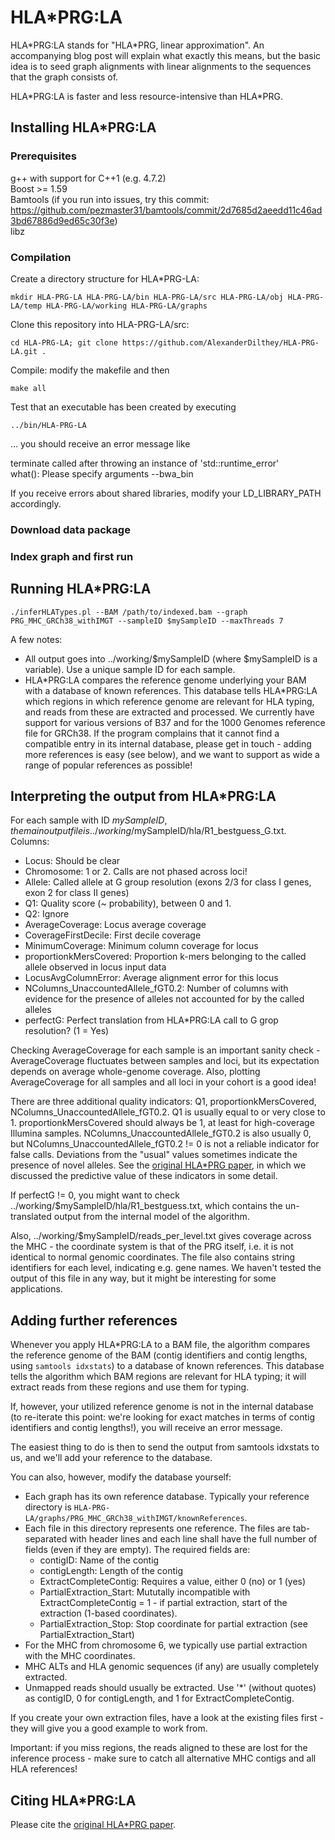 # HLA*PRG:LA

HLA\*PRG:LA stands for "HLA*PRG, linear approximation". An accompanying blog post will explain what exactly this means, but the basic idea is to seed graph alignments with linear alignments to the sequences that the graph consists of.

HLA\*PRG:LA is faster and less resource-intensive than HLA*PRG.

## Installing HLA*PRG:LA

### Prerequisites

g++ with support for C++1 (e.g. 4.7.2)  
Boost >= 1.59  
Bamtools (if you run into issues, try this commit: https://github.com/pezmaster31/bamtools/commit/2d7685d2aeedd11c46ad3bd67886d9ed65c30f3e)  
libz

### Compilation

Create a directory structure for HLA\*PRG-LA:

`mkdir HLA-PRG-LA HLA-PRG-LA/bin HLA-PRG-LA/src HLA-PRG-LA/obj HLA-PRG-LA/temp HLA-PRG-LA/working HLA-PRG-LA/graphs`

Clone this repository into HLA-PRG-LA/src:

`cd HLA-PRG-LA; git clone https://github.com/AlexanderDilthey/HLA-PRG-LA.git .`

Compile: modify the makefile and then

`make all`

Test that an executable has been created by executing

`../bin/HLA-PRG-LA`

... you should receive an error message like

terminate called after throwing an instance of 'std::runtime_error'  
what():  Please specify arguments --bwa_bin

If you receive errors about shared libraries, modify your LD_LIBRARY_PATH accordingly.

### Download data package

### Index graph and first run


## Running HLA\*PRG:LA

`./inferHLATypes.pl --BAM /path/to/indexed.bam --graph PRG_MHC_GRCh38_withIMGT --sampleID $mySampleID --maxThreads 7`

A few notes:
* All output goes into ../working/$mySampleID (where $mySampleID is a variable). Use a unique sample ID for each sample.
* HLA\*PRG:LA compares the reference genome underlying your BAM with a database of known references. This database tells HLA\*PRG:LA which regions in which reference genome are relevant for HLA typing, and reads from these are extracted and processed. We currently have support for various versions of B37 and for the 1000 Genomes reference file for GRCh38. If the program complains that it cannot find a compatible entry in its internal database, please get in touch - adding more references is easy (see below), and we want to support as wide a range of popular references as possible!

## Interpreting the output from HLA*PRG:LA

For each sample with ID $mySampleID, the main output file is ../working/$mySampleID/hla/R1_bestguess_G.txt. Columns:
* Locus: Should be clear
* Chromosome: 1 or 2. Calls are not phased across loci!
* Allele: Called allele at G group resolution (exons 2/3 for class I genes, exon 2 for class II genes)
* Q1: Quality score (~ probability), between 0 and 1.
* Q2: Ignore
* AverageCoverage: Locus average coverage
* CoverageFirstDecile: First decile coverage
* MinimumCoverage: Minimum column coverage for locus
* proportionkMersCovered: Proportion k-mers belonging to the called allele observed in locus input data
* LocusAvgColumnError: Average alignment error for this locus
* NColumns_UnaccountedAllele_fGT0.2: Number of columns with evidence for the presence of alleles not accounted for by the called alleles
* perfectG: Perfect translation from HLA*PRG:LA call to G grop resolution? (1 = Yes)

Checking AverageCoverage for each sample is an important sanity check - AverageCoverage fluctuates between samples and loci, but its expectation depends on average whole-genome coverage. Also, plotting AverageCoverage for all samples and all loci in your cohort is a good idea!

There are three additional quality indicators: Q1, proportionkMersCovered, NColumns_UnaccountedAllele_fGT0.2. Q1 is usually equal to or very close to 1. proportionkMersCovered should always be 1, at least for high-coverage Illumina samples. NColumns_UnaccountedAllele_fGT0.2 is also usually 0, but NColumns_UnaccountedAllele_fGT0.2 != 0 is not a reliable indicator for false calls. Deviations from the "usual" values sometimes indicate the presence of novel alleles. See the [original HLA*PRG paper](http://journals.plos.org/ploscompbiol/article?id=10.1371/journal.pcbi.1005151), in which we discussed the predictive value of these indicators in some detail.

If perfectG != 0, you might want to check ../working/$mySampleID/hla/R1_bestguess.txt, which contains the un-translated output from the internal model of the algorithm.

Also, ../working/$mySampleID/reads_per_level.txt gives coverage across the MHC - the coordinate system is that of the PRG itself, i.e. it is not identical to normal genomic coordinates. The file also contains string identifiers for each level, indicating e.g. gene names. We haven't tested the output of this file in any way, but it might be interesting for some applications.

## Adding further references

Whenever you apply HLA\*PRG:LA to a BAM file, the algorithm compares the reference genome of the BAM (contig identifiers and contig lengths, using `samtools idxstats`) to a database of known references. This database tells the algorithm which BAM regions are relevant for HLA typing; it will extract reads from these regions and use them for typing.

If, however, your utilized reference genome is not in the internal database (to re-iterate this point: we're looking for exact matches in terms of contig identifiers and contig lengths!), you will receive an error message.

The easiest thing to do is then to send the output from samtools idxstats to us, and we'll add your reference to the database.

You can also, however, modify the database yourself:
* Each graph has its own reference database. Typically your reference directory is `HLA-PRG-LA/graphs/PRG_MHC_GRCh38_withIMGT/knownReferences`.
* Each file in this directory represents one reference. The files are tab-separated with header lines and each line shall have the full number of fields (even if they are empty). The required fields are:
  * contigID: Name of the contig
  * contigLength: Length of the contig
  * ExtractCompleteContig: Requires a value, either 0 (no) or 1 (yes)
  * PartialExtraction_Start: Mututally incompatible with ExtractCompleteContig = 1 - if partial extraction, start of the extraction (1-based coordinates).
  * PartialExtraction_Stop: Stop coordinate for partial extraction (see PartialExtraction_Start)
* For the MHC from chromosome 6, we typically use partial extraction with the MHC coordinates.
* MHC ALTs and HLA genomic sequences (if any) are usually completely extracted.
* Unmapped reads should usually be extracted. Use '\*' (without quotes) as contigID, 0 for contigLength, and 1 for ExtractCompleteContig.

If you create your own extraction files, have a look at the existing files first - they will give you a good example to work from.

Important: if you miss regions, the reads aligned to these are lost for the inference process - make sure to catch all alternative MHC contigs and all HLA references!

## Citing HLA*PRG:LA

Please cite the [original HLA*PRG paper](http://journals.plos.org/ploscompbiol/article?id=10.1371/journal.pcbi.1005151).
